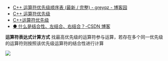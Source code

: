 - [C++ 运算符优先级顺序表 (最新 / 完整) - greyqz - 博客园](https://www.cnblogs.com/greyqz/p/operator.html)
- [C++ 运算符优先级](https://zh.cppreference.com/w/cpp/language/operator_precedence)
- [C++运算符优先级](https://blog.csdn.net/nicky_zs/article/details/4053146)
- [● 什么是结合性、左结合、右结合？-CSDN 博客](https://blog.csdn.net/weixin_47441055/article/details/131384865)

**运算符表达式计算方式**
找最高优先级的运算符参与运算，若存在多个同一优先级的运算符则按照该优先级运算符的结合性进行计算

![](https://s2.loli.net/2024/05/28/TS91hxuCKqLdAgm.png)
